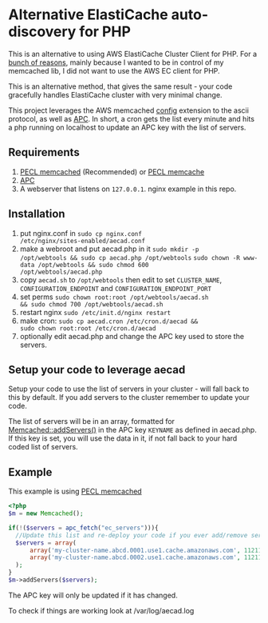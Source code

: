 # Alternative ElastiCache auto-discovery for PHP

This is an alternative to using AWS ElastiCache Cluster Client for PHP.  For a [bunch of reasons](https://forums.aws.amazon.com/thread.jspa?messageID=414605), mainly because I wanted to be in control of my memcached lib, I did not want to use the AWS EC client for PHP.

This is an alternative method, that gives the same result - your code gracefully handles ElastiCache cluster with very minimal change.

This project leverages the AWS memcached [config](http://docs.amazonwebservices.com/AmazonElastiCache/latest/UserGuide/AutoDiscovery.ConfigCommand.html) extension to the ascii protocol, as well as [APC](http://php.net/manual/en/book.apc.php).  In short, a cron gets the list every minute and hits a php running on localhost to update an APC key with the list of servers.

## Requirements

1. [PECL memcached](http://pecl.php.net/package/memcached) (Recommended) or [PECL memcache](http://pecl.php.net/package/memcache)
2. [APC](http://php.net/manual/en/book.apc.php)
3. A webserver that listens on <code>127.0.0.1</code>. nginx example in this repo.

## Installation

1. put nginx.conf in <code>sudo cp nginx.conf /etc/nginx/sites-enabled/aecad.conf</code>
2. make a webroot and put aecad.php in it <code>sudo mkdir -p /opt/webtools && sudo cp aecad.php /opt/webtools</code> <code>sudo chown -R www-data /opt/webtools && sudo chmod 600 /opt/webtools/aecad.php</code> 
3. copy <code>aecad.sh</code> to <code>/opt/webtools</code> then edit to set <code>CLUSTER_NAME</code>, <code>CONFIGURATION_ENDPOINT</code> and <code>CONFIGURATION_ENDPOINT_PORT</code>
4. set perms <code>sudo chown root:root /opt/webtools/aecad.sh && sudo chmod 700 /opt/webtools/aecad.sh</code>
4. restart nginx <code>sudo /etc/init.d/nginx restart</code>
4. make cron: <code>sudo cp aecad.cron /etc/cron.d/aecad && sudo chown root:root /etc/cron.d/aecad</code>
3. optionally edit aecad.php and change the APC key used to store the servers.

## Setup your code to leverage aecad

Setup your code to use the list of servers in your cluster - will fall back to this by default. If you add servers to the cluster remember to update your code.

The list of servers will be in an array, formatted for [Memcached::addServers()](http://php.net/manual/en/memcached.addservers.php) in the APC key <code>KEYNAME</code> as defined in aecad.php.  If this key is set, you will use the data in it, if not fall back to your hard coded list of servers.

## Example

This example is using [PECL memcached](http://pecl.php.net/package/memcached)

```php
<?php
$m = new Memcached();

if(!($servers = apc_fetch("ec_servers"))){
  //Update this list and re-deploy your code if you ever add/remove servers from your cluster
  $servers = array(
      array('my-cluster-name.abcd.0001.use1.cache.amazonaws.com', 11211, 100),
      array('my-cluster-name.abcd.0002.use1.cache.amazonaws.com', 11211, 100)
  );
}
$m->addServers($servers);

```

The APC key will only be updated if it has changed.

To check if things are working look at /var/log/aecad.log

